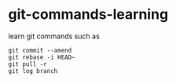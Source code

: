 # git-commands-learning
learn git commands such as 
```
git commit --amend
git rebase -i HEAD~
git pull -r
git log branch
```
